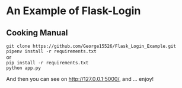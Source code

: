 # An Example of Flask-Login

## Cooking Manual
`git clone https://github.com/George15526/Flask_Login_Example.git`<br>
`pipenv install -r requirements.txt`<br>
or <br>
`pip install -r requirements.txt`<br>
`python app.py`<br>

And then you can see on http://127.0.0.1:5000/, and ... enjoy!